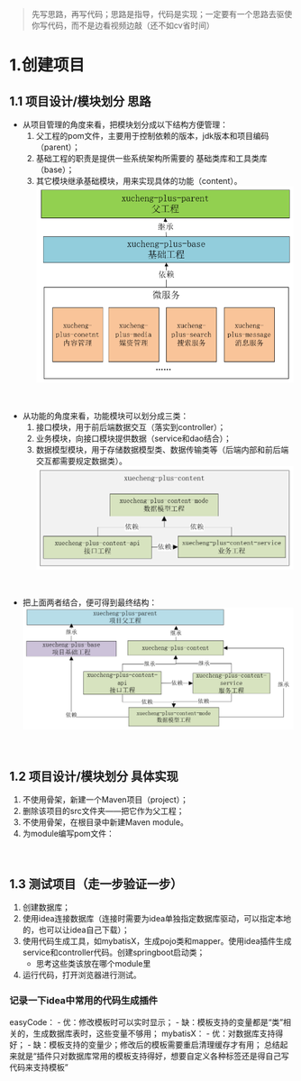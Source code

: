>先写思路，再写代码；思路是指导，代码是实现；一定要有一个思路去驱使你写代码，而不是边看视频边敲（还不如cv省时间）
# 1.创建项目
## 1.1 项目设计/模块划分 思路
- 从项目管理的角度来看，把模块划分成以下结构方便管理：
  1. 父工程的pom文件，主要用于控制依赖的版本，jdk版本和项目编码（parent）；
  2. 基础工程的职责是提供一些系统架构所需要的 基础类库和工具类库（base）；
  3. 其它模块继承基础模块，用来实现具体的功能（content）。
![image-20220904205226543](./imgs/image-20220904205226543.png)  
<br/>

- 从功能的角度来看，功能模块可以划分成三类：
  1. 接口模块，用于前后端数据交互（落实到controller）；
  2. 业务模块，向接口模块提供数据（service和dao结合）；
  3. 数据模型模块，用于存储数据模型类、数据传输类等（后端内部和前后端交互都需要规定数据类）。
![image-20220906155716590](./imgs/image-20220906155716590.png)  
<br/>

- 把上面两者结合，便可得到最终结构：
![image-20220906164124049](./imgs/image-20220906164124049.png)  
<br/><br/>


## 1.2 项目设计/模块划分 具体实现
1. 不使用骨架，新建一个Maven项目（project）；
2. 删除该项目的src文件夹——把它作为父工程；
3. 不使用骨架，在根目录中新建Maven module。
4. 为module编写pom文件：  
<br/><br/>


## 1.3 测试项目（走一步验证一步）
1. 创建数据库；
2. 使用idea连接数据库（连接时需要为idea单独指定数据库驱动，可以指定本地的，也可以让idea自己下载）；
3. 使用代码生成工具，如mybatisX，生成pojo类和mapper。使用idea插件生成service和controller代码。创建springboot启动类；
   - 思考这些类该放在哪个module里
4. 运行代码，打开浏览器进行测试。

### 记录一下idea中常用的代码生成插件
easyCode：
    - 优：修改模板时可以实时显示；
    - 缺：模板支持的变量都是“类”相关的，生成数据库表时，这些变量不够用；
mybatisX：
    - 优：对数据库支持得好；
    - 缺：模板支持的变量少；修改后的模板需要重启清理缓存才有用；
总结起来就是“插件只对数据库常用的模板支持得好，想要自定义各种标签还是得自己写代码来支持模板”